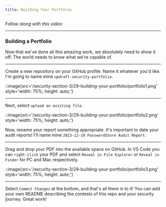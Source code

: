 ```yaml
---
title: Building Your Portfolio
---
```


_Follow along with this video:_

---

### Building a Portfolio

Now that we've done all this amazing work, we absolutely need to show it off. The world needs to know what we're capable of.

---

Create a new repository on your GitHub profile. Name it whatever you'd like. I'm going to name mine `updraft-security-portfolio`.

::image{src='/security-section-3/29-building-your-portfolio/portfolio1.png' style='width: 75%; height: auto;'}

---

Next, select `upload an existing file`.

::image{src='/security-section-3/29-building-your-portfolio/portfolio2.png' style='width: 75%; height: auto;'}

Now, rename your report something appropriate. It's important to date your audit reports! I'll name mine `2023-12-19 PasswordStore Audit Report`.

---

Drag and drop your PDF into the available space on GitHub. In VS Code you can `right-click` your PDF and select `Reveal in File Explorer` or `Reveal in Finder` for PC and Mac respectively.

::image{src='/security-section-3/29-building-your-portfolio/portfolio3.png' style='width: 75%; height: auto;'}

---

Select `Commit Changes` at the bottom, and that's all there is to it! You can add your own README describing the contests of this repo and your security journey. Great work!
